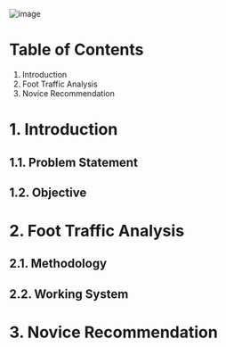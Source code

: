 ![image](https://user-images.githubusercontent.com/87763082/126637753-7250b799-2d23-47f7-a8e1-ab2ca835c060.png)

# Table of Contents 
1. Introduction 
2. Foot Traffic Analysis
3. Novice Recommendation 

# 1. Introduction
## 1.1. Problem Statement 
## 1.2. Objective 

# 2. Foot Traffic Analysis 
## 2.1. Methodology
## 2.2. Working System

# 3. Novice Recommendation 

